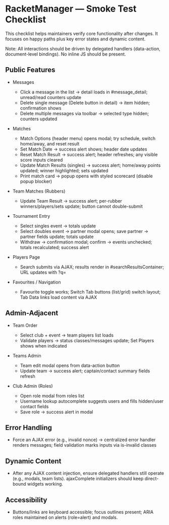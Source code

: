 # RacketManager — Smoke Test Checklist

This checklist helps maintainers verify core functionality after changes. It focuses on happy paths plus key error states and dynamic content.

Note: All interactions should be driven by delegated handlers (data-action, document-level bindings). No inline JS should be present.

## Public Features

- Messages
  - Click a message in the list -> detail loads in #message_detail; unread/read counters update
  - Delete single message (Delete button in detail) -> item hidden; confirmation shows
  - Delete multiple messages via toolbar -> selected type hidden; counters updated

- Matches
  - Match Options (header menu) opens modal; try schedule, switch home/away, and reset result
  - Set Match Date -> success alert shows; header date updates
  - Reset Match Result -> success alert; header refreshes; any visible score inputs cleared
  - Update Match Results (singles) -> success alert; home/away points updated; winner highlighted; sets updated
  - Print match card -> popup opens with styled scorecard (disable popup blocker)

- Team Matches (Rubbers)
  - Update Team Result -> success alert; per-rubber winners/players/sets update; button cannot double-submit

- Tournament Entry
  - Select singles event -> totals update
  - Select doubles event -> partner modal opens; save partner -> partner fields update; totals update
  - Withdraw -> confirmation modal; confirm -> events unchecked; totals recalculated; success alert

- Players Page
  - Search submits via AJAX; results render in #searchResultsContainer; URL updates with ?q=

- Favourites / Navigation
  - Favourite toggle works; Switch Tab buttons (list/grid) switch layout; Tab Data links load content via AJAX

## Admin-Adjacent

- Team Order
  - Select club + event -> team players list loads
  - Validate players -> status classes/messages update; Set Players shows when indicated

- Teams Admin
  - Team edit modal opens from data-action button
  - Update team -> success alert; captain/contact summary fields refresh

- Club Admin (Roles)
  - Open role modal from roles list
  - Username lookup autocomplete suggests users and fills hidden/user contact fields
  - Save role -> success alert in modal

## Error Handling

- Force an AJAX error (e.g., invalid nonce) -> centralized error handler renders messages; field validation marks inputs via is-invalid classes

## Dynamic Content

- After any AJAX content injection, ensure delegated handlers still operate (e.g., modals, team lists). ajaxComplete initializers should keep direct-bound widgets working.

## Accessibility

- Buttons/links are keyboard accessible; focus outlines present; ARIA roles maintained on alerts (role=alert) and modals.
